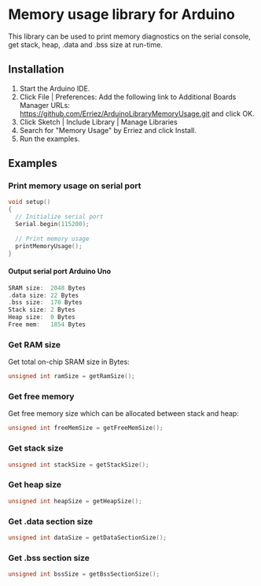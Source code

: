 # Memory usage library for Arduino
This library can be used to print memory diagnostics on the serial console, 
get stack, heap, .data and .bss size at run-time.

## Installation
1. Start the Arduino IDE.
2. Click File | Preferences:
   Add the following link to Additional Boards Manager URLs:
   https://github.com/Erriez/ArduinoLibraryMemoryUsage.git
   and click OK. 
3. Click Sketch | Include Library | Manage Libraries
4. Search for "Memory Usage" by Erriez and click Install.
5. Run the examples. 

## Examples

### Print memory usage on serial port
```c++
void setup()
{
  // Initialize serial port
  Serial.begin(115200);
  
  // Print memory usage
  printMemoryUsage();
}
```

#### Output serial port Arduino Uno
```c++
SRAM size:  2048 Bytes
.data size: 22 Bytes
.bss size:  170 Bytes
Stack size: 2 Bytes
Heap size:  0 Bytes
Free mem:   1854 Bytes
```

### Get RAM size
Get total on-chip SRAM size in Bytes:
```c++
unsigned int ramSize = getRamSize();
```

### Get free memory
Get free memory size which can be allocated between stack and heap: 
```c++
unsigned int freeMemSize = getFreeMemSize();
```

### Get stack size
```c++
unsigned int stackSize = getStackSize();
```

### Get heap size
```c++
unsigned int heapSize = getHeapSize();
```

### Get .data section size
```c++
unsigned int dataSize = getDataSectionSize();
```

### Get .bss section size
```c++
unsigned int bssSize = getBssSectionSize();
```
